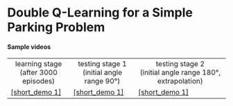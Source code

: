 # Double Q-Learning for a Simple Parking Problem
#### Sample videos
<table>
   <tr>
      <td align="center">learning stage<br/>(after 3000 episodes)</td>
      <td align="center">testing stage 1<br/>(initial angle range 90°)</td>
      <td align="center">testing stage 2<br/>(initial angle range 180°, extrapolation)</td>
   </tr>   
   <tr>
      <td><a href="https://github.com/pklesk/qlparking/assets/23095311/9082f60711-dcef-4c09-9a22-bc95f8c59189">[short_demo 1]</a></td>
      <td><a href="https://github.com/pklesk/qlparking/assets/23095311/9082f60711-dcef-4c09-9a22-bc95f8c59189">[short_demo 1]</a></td>
      <td><a href="https://github.com/pklesk/qlparking/assets/23095311/9082f60711-dcef-4c09-9a22-bc95f8c59189">[short_demo 1]</a></td>
    </tr>
</table>
